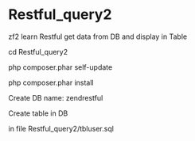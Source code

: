 # Restful_query2


zf2 learn Restful get data from DB and display in Table

cd Restful_query2

php composer.phar self-update

php composer.phar install

Create DB name: zendrestful


Create table in DB

in file Restful_query2/tbluser.sql

